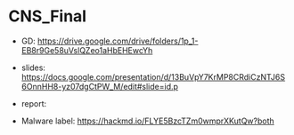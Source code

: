 # CNS_Final

* GD: https://drive.google.com/drive/folders/1p_1-EB8r9Ge58uVslQZeo1aHbEHEwcYh

* slides: https://docs.google.com/presentation/d/13BuVpY7KrMP8CRdiCzNTJ6S6OnnHH8-yz07dgCtPW_M/edit#slide=id.p

* report: 

* Malware label: https://hackmd.io/FLYE5BzcTZm0wmprXKutQw?both
